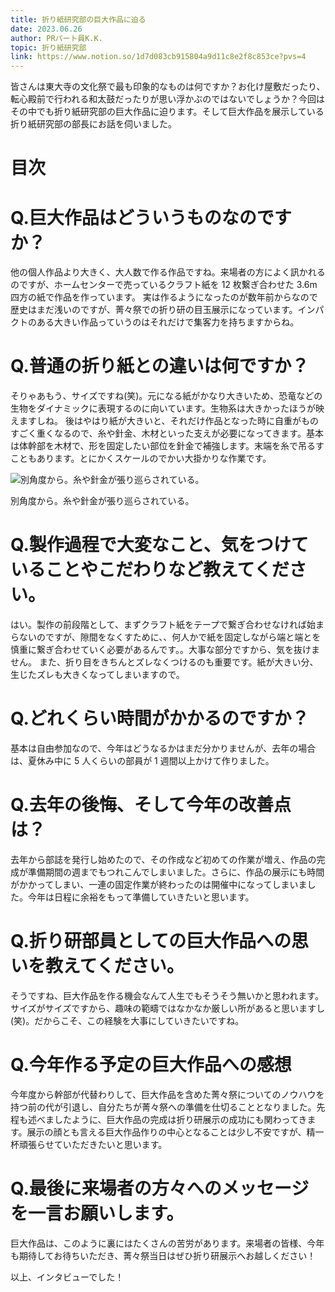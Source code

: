 ```yaml
---
title: 折り紙研究部の巨大作品に迫る
date: 2023.06.26
author: PRパート員K.K.
topic: 折り紙研究部
link: https://www.notion.so/1d7d083cb915804a9d11c8e2f8c853ce?pvs=4
---
```


皆さんは東大寺の文化祭で最も印象的なものは何ですか？お化け屋敷だったり、転心殿前で行われる和太鼓だったりが思い浮かぶのではないでしょうか？今回はその中でも折り紙研究部の巨大作品に迫ります。そして巨大作品を展示している折り紙研究部の部長にお話を伺いました。

# 目次

# Q.巨大作品はどういうものなのですか？

他の個人作品より大きく、大人数で作る作品ですね。来場者の方によく訊かれるのですが、ホームセンターで売っているクラフト紙を 12 枚繋ぎ合わせた 3.6m 四方の紙で作品を作っています。 実は作るようになったのが数年前からなので歴史はまだ浅いのですが、菁々祭での折り研の目玉展示になっています。インパクトのある大きい作品っていうのはそれだけで集客力を持ちますからね。

# Q.普通の折り紙との違いは何ですか？

そりゃあもう、サイズですね(笑)。元になる紙がかなり大きいため、恐竜などの生物をダイナミックに表現するのに向いています。生物系は大きかったほうが映えますしね。 後はやはり紙が大きいと、それだけ作品となった時に自重がものすごく重くなるので、糸や針金、木材といった支えが必要になってきます。基本は体幹部を木材で、形を固定したい部位を針金で補強します。末端を糸で吊るすこともあります。とにかくスケールのでかい大掛かりな作業です。

![別角度から。糸や針金が張り巡らされている。](%E6%8A%98%E3%82%8A%E7%B4%99%E7%A0%94%E7%A9%B6%E9%83%A8%E3%81%AE%E5%B7%A8%E5%A4%A7%E4%BD%9C%E5%93%81%E3%81%AB%E8%BF%AB%E3%82%8B%201d7d083cb915804a9d11c8e2f8c853ce/image.png)

別角度から。糸や針金が張り巡らされている。

# Q.製作過程で大変なこと、気をつけていることやこだわりなど教えてください。

はい。製作の前段階として、まずクラフト紙をテープで繋ぎ合わせなければ始まらないのですが、隙間をなくすために、、何人かで紙を固定しながら端と端とを慎重に繋ぎ合わせていく必要があるんです。。大事な部分ですから、気を抜けません。 また、折り目をきちんとズレなくつけるのも重要です。紙が大きい分、生じたズレも大きくなってしまいますので。

# Q.どれくらい時間がかかるのですか？

基本は自由参加なので、今年はどうなるかはまだ分かりませんが、去年の場合は、夏休み中に 5 人くらいの部員が 1 週間以上かけて作りました。

# Q.去年の後悔、そして今年の改善点は？

去年から部誌を発行し始めたので、その作成など初めての作業が増え、作品の完成が準備期間の週までもつれこんでしまいました。さらに、作品の展示にも時間がかかってしまい、一連の固定作業が終わったのは開催中になってしまいました。今年は日程に余裕をもって準備していきたいと思います。

# Q.折り研部員としての巨大作品への思いを教えてください。

そうですね、巨大作品を作る機会なんて人生でもそうそう無いかと思われます。サイズがサイズですから、趣味の範疇ではなかなか厳しい所があると思いますし(笑)。だからこそ、この経験を大事にしていきたいですね。

# Q.今年作る予定の巨大作品への感想

今年度から幹部が代替わりして、巨大作品を含めた菁々祭についてのノウハウを持つ前の代が引退し、自分たちが菁々祭への準備を仕切ることとなりました。先程も述べましたように、巨大作品の完成は折り研展示の成功にも関わってきます。展示の顔とも言える巨大作品作りの中心となることは少し不安ですが、精一杯頑張らせていただきたいと思います。

# Q.最後に来場者の方々へのメッセージを一言お願いします。

巨大作品は、このように裏にはたくさんの苦労があります。来場者の皆様、今年も期待してお待ちいただき、菁々祭当日はぜひ折り研展示へお越しください！

以上、インタビューでした！
